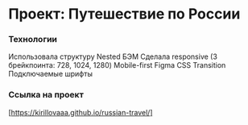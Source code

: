 # Проект: Путешествие по России

### Технологии

Использовала структуру Nested БЭМ
Сделала responsive (3 брейкпоинта: 728, 1024, 1280)
Mobile-first
Figma
CSS Transition
Подключаемые шрифты

### Ссылка на проект

[https://kirillovaaa.github.io/russian-travel/]
